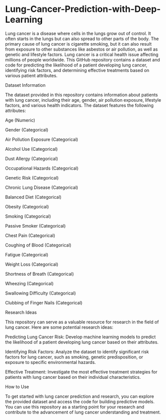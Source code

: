 # Lung-Cancer-Prediction-with-Deep-Learning


Lung cancer is a disease where cells in the lungs grow out of control. It often starts in the lungs but can also spread to other parts of the body. The primary cause of lung cancer is cigarette smoking, but it can also result from exposure to other substances like asbestos or air pollution, as well as genetic and lifestyle factors. Lung cancer is a critical health issue affecting millions of people worldwide. This GitHub repository contains a dataset and code for predicting the likelihood of a patient developing lung cancer, identifying risk factors, and determining effective treatments based on various patient attributes.

Dataset Information

The dataset provided in this repository contains information about patients with lung cancer, including their age, gender, air pollution exposure, lifestyle factors, and various health indicators. The dataset features the following attributes:

Age (Numeric)

Gender (Categorical)

Air Pollution Exposure (Categorical)

Alcohol Use (Categorical)

Dust Allergy (Categorical)

Occupational Hazards (Categorical)

Genetic Risk (Categorical)

Chronic Lung Disease (Categorical)

Balanced Diet (Categorical)

Obesity (Categorical)

Smoking (Categorical)

Passive Smoker (Categorical)

Chest Pain (Categorical)

Coughing of Blood (Categorical)

Fatigue (Categorical)

Weight Loss (Categorical)

Shortness of Breath (Categorical)

Wheezing (Categorical)

Swallowing Difficulty (Categorical)

Clubbing of Finger Nails (Categorical)

Research Ideas

This repository can serve as a valuable resource for research in the field of lung cancer. Here are some potential research ideas:

Predicting Lung Cancer Risk: Develop machine learning models to predict the likelihood of a patient developing lung cancer based on their attributes.

Identifying Risk Factors: Analyze the dataset to identify significant risk factors for lung cancer, such as smoking, genetic predisposition, or exposure to specific environmental hazards.

Effective Treatment: Investigate the most effective treatment strategies for patients with lung cancer based on their individual characteristics.

How to Use

To get started with lung cancer prediction and research, you can explore the provided dataset and access the code for building predictive models. You can use this repository as a starting point for your research and contribute to the advancement of lung cancer understanding and treatment.
